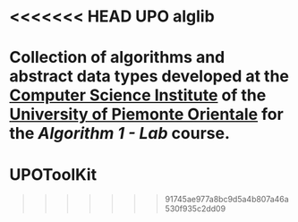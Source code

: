 <<<<<<< HEAD
UPO alglib
==========

Collection of algorithms and abstract data types developed at the [Computer Science Institute](http://www.di.unipmn.it) of the [University of Piemonte Orientale](http://www.uniupo.it) for the *Algorithm 1 - Lab* course.
=======
# UPOToolKit
>>>>>>> 91745ae977a8bc9d5a4b807a46a530f935c2dd09

